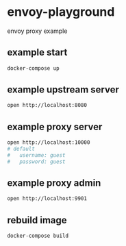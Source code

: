 # envoy-playground

envoy proxy example

## example start

```sh
docker-compose up
```

## example upstream server 
```sh
open http://localhost:8080
```

## example proxy server 
```sh
open http://localhost:10000
# default 
#   username: guest
#   password: guest
```

## example proxy admin 
```sh
open http://localhost:9901
```

## rebuild image 
```sh
docker-compose build
```
